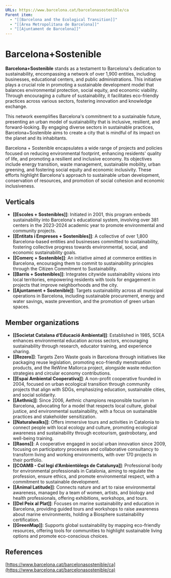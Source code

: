 ```yaml
---
URLs: https://www.barcelona.cat/barcelonasostenible/ca
Parent item:
  - "[[Barcelona and the Ecological Transition]]"
  - "[[Àrea Metropolitana de Barcelona]]"
  - "[[Ajuntament de Barcelona]]"
---
```

# Barcelona+Sostenible

**Barcelona+Sostenible** stands as a testament to Barcelona's dedication to sustainability, encompassing a network of over 1,900 entities, including businesses, educational centers, and public administrations. This initiative plays a crucial role in promoting a sustainable development model that balances environmental protection, social equity, and economic viability. Through encouraging a culture of sustainability, it facilitates eco-friendly practices across various sectors, fostering innovation and knowledge exchange.

This network exemplifies Barcelona's commitment to a sustainable future, presenting an urban model of sustainability that is inclusive, resilient, and forward-looking. By engaging diverse sectors in sustainable practices, Barcelona+Sostenible aims to create a city that is mindful of its impact on the planet and its inhabitants.

Barcelona + Sostenible encapsulates a wide range of projects and policies focused on reducing environmental footprint, enhancing residents' quality of life, and promoting a resilient and inclusive economy. Its objectives include energy transition, waste management, sustainable mobility, urban greening, and fostering social equity and economic inclusivity. These efforts highlight Barcelona's approach to sustainable urban development, conservation of resources, and promotion of social cohesion and economic inclusiveness.

## Verticals

- **[[Escoles + Sostenibles]]**: Initiated in 2001, this program embeds sustainability into Barcelona's educational system, involving over 381 centers in the 2023-2024 academic year to promote environmental and community projects.
- **[[Entitats i Empreses + Sostenibles]]**: A collective of over 1,800 Barcelona-based entities and businesses committed to sustainability, fostering collective progress towards environmental, social, and economic sustainability goals.
- **[[Comerç + Sostenible]]**: An initiative aimed at commerce entities in Barcelona, encouraging them to commit to sustainability principles through the Citizen Commitment to Sustainability.
- **[[Barris + Sostenibles]]**: Integrates citywide sustainability visions into local territories, empowering residents with tools for engagement in projects that improve neighborhoods and the city.
- **[[Ajuntament + Sostenible]]**: Targets sustainability across all municipal operations in Barcelona, including sustainable procurement, energy and water savings, waste prevention, and the promotion of green urban spaces.

## Member organizations

- **[[Societat Catalana d’Educació Ambiental]]**: Established in 1985, SCEA enhances environmental education across sectors, encouraging sustainability through research, educator training, and experience sharing.
- **[[Rezero]]**: Targets Zero Waste goals in Barcelona through initiatives like packaging reuse legislation, promoting eco-friendly menstruation products, and the ReWine Mallorca project, alongside waste reduction strategies and circular economy contributions.
- **[[Espai Ambiental Cooperativa]]**: A non-profit cooperative founded in 2004, focused on urban ecological transition through community projects that align with SDGs, emphasizing education, sustainable cities, and social solidarity.
- **[[Aethnic]]**: Since 2006, Aethnic champions responsible tourism in Barcelona, advocating for a model that respects local culture, global justice, and environmental sustainability, with a focus on sustainable practices and stakeholder sensitization.
- **[[Naturalwalks]]**: Offers immersive tours and activities in Catalonia to connect people with local ecology and culture, promoting ecological awareness and sustainability through ecotourism, gastrobotany, and well-being training.
- **[[Raons]]**: A cooperative engaged in social urban innovation since 2009, focusing on participatory processes and collaborative consultancy to transform living and working environments, with over 170 projects in their portfolio.
- **[[COAMB - Col legi d’Ambientòlegs de Catalunya]]**: Professional body for environmental professionals in Catalonia, aiming to regulate the profession, ensure ethics, and promote environmental respect, with a commitment to sustainable development.
- **[[Animal Latitude]]**: Connects nature and art to raise environmental awareness, managed by a team of women, artists, and biology and health professionals, offering exhibitions, workshops, and tours.
- **[[Del Peix al Plat]]**: Focuses on marine sustainability and education in Barcelona, providing guided tours and workshops to raise awareness about marine environments, holding a Biosphere sustainability certification.
- **[[GreenMap]]**: Supports global sustainability by mapping eco-friendly resources, offering tools for communities to highlight sustainable living options and promote eco-conscious choices.

## References

[https://www.barcelona.cat/barcelonasostenible/ca](https://www.barcelona.cat/barcelonasostenible/ca)